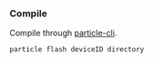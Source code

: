 ### Compile
Compile through [particle-cli](https://docs.particle.io/reference/cli/).

`particle flash deviceID directory`